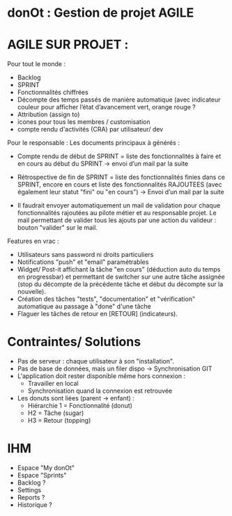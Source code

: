 # donOt : Gestion de projet AGILE

# AGILE SUR PROJET :

Pour tout le monde :
+ Backlog
+ SPRINT
+ Fonctionnalités chiffrées
+ Décompte des temps passés de manière automatique (avec indicateur couleur pour afficher l’état d’avancement vert, orange rouge ?
+ Attribution (assign to) 
+ icones pour tous les membres / customisation
+ compte rendu d'activités (CRA) par utilisateur/ dev

Pour le responsable :
Les documents principaux à générés :
+ Compte rendu de début de SPRINT = liste des fonctionnalités à faire et en cours au début du SPRINT -> envoi d’un mail par la suite
+ Rétrospective de fin de SPRINT = liste des fonctionnalités finies dans ce SPRINT, encore en cours et liste des fonctionnalités RAJOUTEES (avec également leur statut "fini" ou "en cours") ->	Envoi d’un mail par la suite

+ Il faudrait envoyer automatiquement un mail de validation pour chaque fonctionnalités rajoutées au pilote métier et au responsable projet. Le mail permettant de valider tous les ajouts par une action du valideur : bouton "valider" sur le mail.

Features en vrac :
+ Utilisateurs sans password ni droits particuliers
+ Notifications "push" et "email" paramétrables
+ Widget/ Post-it affichant la tâche "en cours" (déduction auto du temps en progressbar) et permettant de switcher sur une autre tâche assignée (stop du décompte de la précédente tâche et début du décompte sur la nouvelle).
+ Création des tâches "tests", "documentation" et "vérification" automatique au passage à "done" d'une tâche
+ Flaguer les tâches de retour en [RETOUR] (indicateurs). 

# Contraintes/ Solutions
+ Pas de serveur : chaque utilisateur à son "installation". 
+ Pas de base de données, mais un filer dispo -> Synchronisation GIT
+ L'application doit rester disponible même hors connexion :
  - Travailler en local
  - Synchronisation quand la connexion est retrouvée
+ Les donuts sont liées (parent -> enfant) :
  - Hiérarchie 1 = Fonctionnalité (donut)
  - H2 = Tâche (sugar)
  - H3 = Retour (topping)
  
# IHM
+ Espace "My donOt"
+ Espace "Sprints"
+ Backlog ?
+ Settings
+ Reports ? 
+ Historique ?
